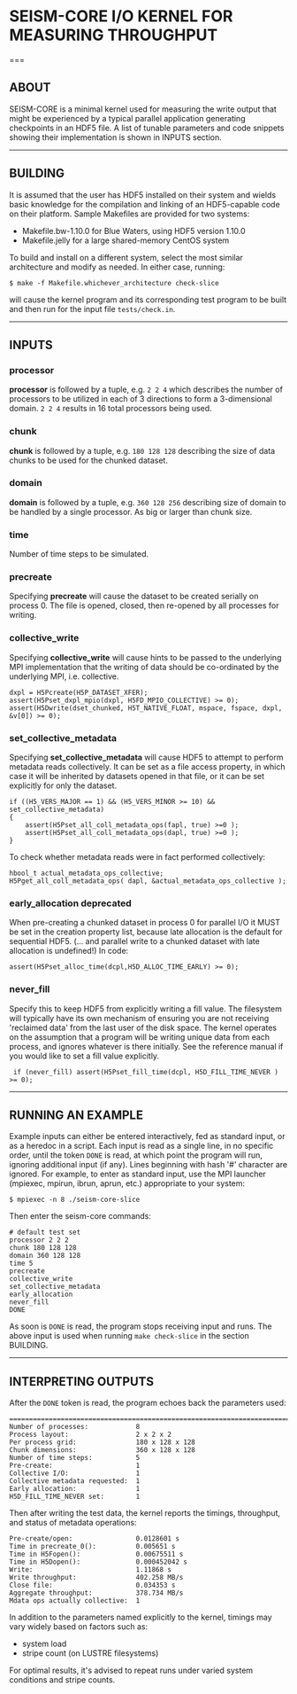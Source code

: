 # SEISM-CORE I/O KERNEL FOR MEASURING THROUGHPUT 

===

## ABOUT

SEISM-CORE is a minimal kernel used for measuring the write output that might be experienced by a typical parallel application generating checkpoints in an HDF5 file. A list of tunable parameters and code snippets showing their implementation is shown in INPUTS section.

---

## BUILDING

It is assumed that the user has HDF5 installed on their system and wields basic knowledge for the compilation and linking of an HDF5-capable code on their platform. Sample Makefiles are provided for two systems:

* Makefile.bw-1.10.0 for Blue Waters, using HDF5 version 1.10.0
* Makefile.jelly for a large shared-memory CentOS system 

To build and install on a different system, select the most similar architecture and modify as needed.  In either case, running:

    $ make -f Makefile.whichever_architecture check-slice

will cause the kernel program and its corresponding test program to be built and then run for the input file `tests/check.in`. 

---

##  INPUTS

### processor

**processor** is followed by a tuple, e.g. `2 2 4` which describes the number of processors to be utilized in each of 3 directions to form a 3-dimensional domain. `2 2 4` results in 16 total processors being used. 

### chunk

**chunk** is followed by a tuple, e.g. `180 128 128` describing the size of data chunks to be used for the chunked dataset. 

### domain

**domain** is followed by a tuple, e.g. `360 128 256` describing size of domain to be handled by a single processor. As big or larger than chunk size. 

### time

Number of time steps to be simulated. 

### precreate

Specifying **precreate** will cause the dataset to be created serially on process 0. The file is opened, closed, then re-opened by all processes for writing.

### collective_write

Specifying **collective_write** will cause hints to be passed to the underlying MPI implementation that the writing of data should be co-ordinated by the underlying MPI, i.e. collective. 

    dxpl = H5Pcreate(H5P_DATASET_XFER);
    assert(H5Pset_dxpl_mpio(dxpl, H5FD_MPIO_COLLECTIVE) >= 0);
    assert(H5Dwrite(dset_chunked, H5T_NATIVE_FLOAT, mspace, fspace, dxpl, &v[0]) >= 0);

### set_collective_metadata

Specifying **set_collective_metadata** will cause HDF5 to attempt to perform metadata reads collectively. It can be set as a file access property, in which case it will be inherited by datasets opened in that file, or it can be set explicitly for only the dataset. 

    if ((H5_VERS_MAJOR == 1) && (H5_VERS_MINOR >= 10) && set_collective_metadata)
    {
        assert(H5Pset_all_coll_metadata_ops(fapl, true) >=0 );
        assert(H5Pset_all_coll_metadata_ops(dapl, true) >=0 );
    }

To check whether metadata reads were in fact performed collectively:

    hbool_t actual_metadata_ops_collective;
    H5Pget_all_coll_metadata_ops( dapl, &actual_metadata_ops_collective );

### early_allocation **__deprecated__** 

When pre-creating a chunked dataset in process 0 for parallel I/O it MUST be set in the creation property list, because late allocation is the default for sequential HDF5. (… and parallel write to a chunked dataset with late allocation is undefined!) In code:

    assert(H5Pset_alloc_time(dcpl,H5D_ALLOC_TIME_EARLY) >= 0);

### never_fill

Specify this to keep HDF5 from explicitly writing a fill value. The filesystem will typically have its own mechanism of ensuring you are not receiving 'reclaimed data' from the last user of the disk space. The kernel operates on the assumption that a program will be writing unique data from each process, and ignores whatever is there initially. See the reference manual if you would like to set a fill value explicitly. 

     if (never_fill) assert(H5Pset_fill_time(dcpl, H5D_FILL_TIME_NEVER ) >= 0);

---

## RUNNING AN EXAMPLE

Example inputs can either be entered interactively, fed as standard input, or as a heredoc in a script. Each input is read as a single line, in no specific order, until the token `DONE` is read, at which point the program will run, ignoring additional input (if any). Lines beginning with hash '#' character are ignored. For example, to enter as standard input, use the MPI launcher (mpiexec, mpirun, ibrun, aprun, etc.) appropriate to your system:

    $ mpiexec -n 8 ./seism-core-slice 

Then enter the seism-core commands:

    # default test set
    processor 2 2 2
    chunk 180 128 128
    domain 360 128 128
    time 5
    precreate
    collective_write
    set_collective_metadata
    early_allocation
    never_fill
    DONE

As soon is `DONE` is read, the program stops receiving input and runs. The above input is used when running `make check-slice` in the section BUILDING.

---

## INTERPRETING OUTPUTS

After the `DONE` token is read, the program echoes back the parameters used:

    ================================================================================
    Number of processes:            8
    Process layout:                 2 x 2 x 2
    Per process grid:               180 x 128 x 128
    Chunk dimensions:               360 x 128 x 128
    Number of time steps:           5
    Pre-create:                     1
    Collective I/O:                 1
    Collective metadata requested:  1
    Early allocation:               1
    H5D_FILL_TIME_NEVER set:        1

Then after writing the test data, the kernel reports the timings, throughput, and status of metadata operations:

    Pre-create/open:                0.0128601 s
    Time in precreate_0():          0.005651 s
    Time in H5Fopen():              0.00675511 s
    Time in H5Dopen():              0.000452042 s
    Write:                          1.11868 s
    Write throughput:               402.258 MB/s
    Close file:                     0.034353 s
    Aggregate throughput:           378.734 MB/s
    Mdata ops actually collective:  1

In addition to the parameters named explicitly to the kernel, timings may vary widely based on factors such as: 

* system load
* stripe count (on LUSTRE filesystems)

For optimal results, it's advised to repeat runs under varied system conditions and stripe counts.


